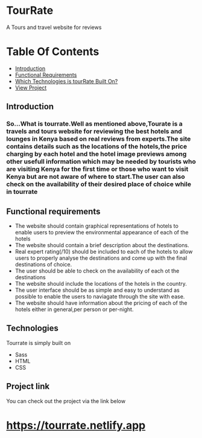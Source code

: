 # TourRate
A Tours and travel website for reviews

# Table Of Contents
- [Introduction](#introduction)
- [Functional Requirements](#functional-requirements)
- [Which Technologies is tourRate Built On?](#techologies)
- [View Project](#project-link)

## Introduction
### So...What is tourrate.Well as mentioned above,Tourate is a travels and tours website for reviewing the best hotels and lounges in Kenya based on real reviews from experts.The site contains details such as the locations of the hotels,the price charging by each hotel and the hotel image previews among other usefull information which may be needed by tourists who are visiting Kenya for the first time or those who want to visit Kenya but are not aware of where to start.The user can also check on the availability of their desired place of choice while in tourrate 
## Functional requirements
- The website should contain graphical representations of hotels to enable users to preview the environmental appearance of each of the hotels
- The website should contain a brief description about the destinations.
- Real expert rating(/10) should be included to each of the hotels to allow users to properly analyse the destinations and come up with the final destinations of choice.
- The user should be able to check on the availability of each ot the destinations
- The website should include the locations of the hotels in the country.
- The user interface should be as simple and easy to understand as possible to enable the users to naviagate through the site with ease.
- The website should have information about the pricing of each of the hotels either in general,per person or per-night.

## Technologies
Tourrate is simply built on
- Sass
- HTML 
- CSS

## Project link
You can check out the project via the link below
# https://tourrate.netlify.app
